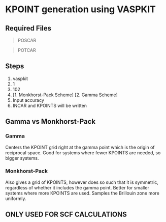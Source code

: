 # KPOINT generation using VASPKIT
## Required Files
> POSCAR

> POTCAR
## Steps
1. vaspkit
2. 1
3. 102
4. [1. Monkhorst-Pack Scheme] [2. Gamma Scheme]
5. Input accuracy
6. INCAR and KPOINTS will be written

## Gamma vs Monkhorst-Pack
### Gamma
Centers the KPOINT  grid right at the gamma point which is the origin of reciprocal space. Good for systems where fewer KPOINTS are needed, so bigger systems. 

### Monkhorst-Pack
Also gives a grid of KPOINTS, however does so such that it is symmetric, regardless of whether it includes the gamma point. Better for smaller systems where more KPOINTS are used. Samples the Brillouin zone more uniformly.

## ONLY USED FOR SCF CALCULATIONS